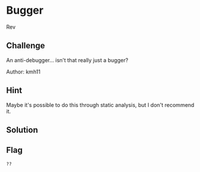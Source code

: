 # Bugger
Rev

## Challenge 

An anti-debugger... isn't that really just a bugger?

Author: kmh11

## Hint

Maybe it's possible to do this through static analysis, but I don't recommend it.

## Solution


## Flag

	??
